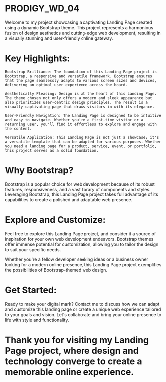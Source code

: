 # PRODIGY_WD_04
Welcome to my project showcasing a captivating Landing Page created using a dynamic Bootstrap theme. This project represents a harmonious fusion of design aesthetics and cutting-edge web development, resulting in a visually stunning and user-friendly online gateway.

# Key Highlights:

    Bootstrap Brilliance: The foundation of this Landing Page project is Bootstrap, a responsive and versatile framework. Bootstrap ensures that the page seamlessly adapts to various screen sizes and devices, delivering an optimal user experience across the board.

    Aesthetically Pleasing: Design is at the heart of this Landing Page. The theme chosen not only offers a modern and sleek appearance but also prioritizes user-centric design principles. The result is a visually captivating page that draws visitors in with its elegance.

    User-Friendly Navigation: The Landing Page is designed to be intuitive and easy to navigate. Whether you're a first-time visitor or a returning user, you'll find it effortless to explore and engage with the content.

    Versatile Application: This Landing Page is not just a showcase; it's a versatile template that can be adapted for various purposes. Whether you need a landing page for a product, service, event, or portfolio, this project serves as a solid foundation.

# Why Bootstrap?

Bootstrap is a popular choice for web development because of its robust features, responsiveness, and a vast library of components and styles. Leveraging Bootstrap, this Landing Page project takes full advantage of its capabilities to create a polished and adaptable web presence.

# Explore and Customize:

Feel free to explore this Landing Page project, and consider it a source of inspiration for your own web development endeavors. Bootstrap themes offer immense potential for customization, allowing you to tailor the design to suit your specific needs.

Whether you're a fellow developer seeking ideas or a business owner looking for a modern online presence, this Landing Page project exemplifies the possibilities of Bootstrap-themed web design.

# Get Started:

Ready to make your digital mark? Contact me to discuss how we can adapt and customize this landing page or create a unique web experience tailored to your goals and vision. Let's collaborate and bring your online presence to life with style and functionality.

# Thank you for visiting my Landing Page project, where design and technology converge to create a memorable online experience.
